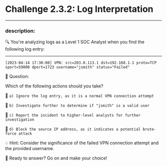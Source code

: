 # **Challenge 2.3.2: Log Interpretation**

---

### **description:**

🔍 You're analyzing logs as a Level 1 SOC Analyst when you find the following log entry:

---
```plaintext
[2023-04-14 17:30:00] VPN: src=203.0.113.1 dst=192.168.1.1 proto=TCP sport=59000 dport=1723 username="jsmith" status="Failed"
```
🤔 Question:

Which of the following actions should you take?

🔘 ```a) Ignore the log entry, as it is a normal VPN connection attempt```

🔘 ```b) Investigate further to determine if "jsmith" is a valid user```

🔘 ```c) Report the incident to higher-level analysts for further investigation```

🔘 ```d) Block the source IP address, as it indicates a potential brute-force attack```

💡 Hint: Consider the significance of the failed VPN connection attempt and the provided username.

🚀 Ready to answer? Go on and make your choice!